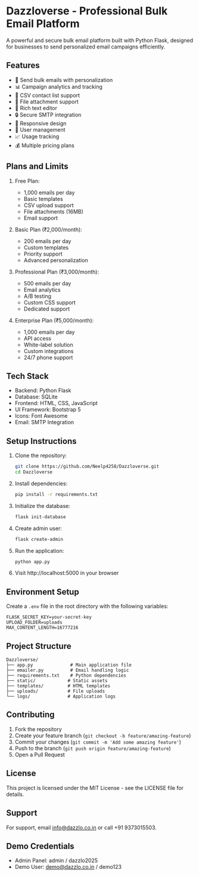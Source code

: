 # Dazzloverse - Professional Bulk Email Platform

A powerful and secure bulk email platform built with Python Flask, designed for businesses to send personalized email campaigns efficiently.

## Features

- 🚀 Send bulk emails with personalization
- 📊 Campaign analytics and tracking
- 📁 CSV contact list support
- 📎 File attachment support
- 🎨 Rich text editor
- 🔒 Secure SMTP integration
- 📱 Responsive design
- 👥 User management
- 📈 Usage tracking
- 💰 Multiple pricing plans

## Plans and Limits

1. Free Plan:
   - 1,000 emails per day
   - Basic templates
   - CSV upload support
   - File attachments (16MB)
   - Email support

2. Basic Plan (₹2,000/month):
   - 200 emails per day
   - Custom templates
   - Priority support
   - Advanced personalization

3. Professional Plan (₹3,000/month):
   - 500 emails per day
   - Email analytics
   - A/B testing
   - Custom CSS support
   - Dedicated support

4. Enterprise Plan (₹5,000/month):
   - 1,000 emails per day
   - API access
   - White-label solution
   - Custom integrations
   - 24/7 phone support

## Tech Stack

- Backend: Python Flask
- Database: SQLite
- Frontend: HTML, CSS, JavaScript
- UI Framework: Bootstrap 5
- Icons: Font Awesome
- Email: SMTP Integration

## Setup Instructions

1. Clone the repository:
   ```bash
   git clone https://github.com/Neelp4258/Dazzloverse.git
   cd Dazzloverse
   ```

2. Install dependencies:
   ```bash
   pip install -r requirements.txt
   ```

3. Initialize the database:
   ```bash
   flask init-database
   ```

4. Create admin user:
   ```bash
   flask create-admin
   ```

5. Run the application:
   ```bash
   python app.py
   ```

6. Visit http://localhost:5000 in your browser

## Environment Setup

Create a `.env` file in the root directory with the following variables:
```
FLASK_SECRET_KEY=your-secret-key
UPLOAD_FOLDER=uploads
MAX_CONTENT_LENGTH=16777216
```

## Project Structure

```
Dazzloverse/
├── app.py              # Main application file
├── emailer.py          # Email handling logic
├── requirements.txt    # Python dependencies
├── static/            # Static assets
├── templates/         # HTML templates
├── uploads/           # File uploads
└── logs/              # Application logs
```

## Contributing

1. Fork the repository
2. Create your feature branch (`git checkout -b feature/amazing-feature`)
3. Commit your changes (`git commit -m 'Add some amazing feature'`)
4. Push to the branch (`git push origin feature/amazing-feature`)
5. Open a Pull Request

## License

This project is licensed under the MIT License - see the LICENSE file for details.

## Support

For support, email info@dazzlo.co.in or call +91 9373015503.

## Demo Credentials

- Admin Panel: admin / dazzlo2025
- Demo User: demo@dazzlo.co.in / demo123 